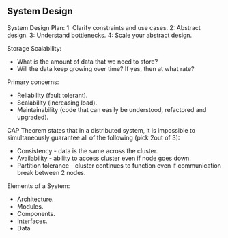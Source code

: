 System Design
-

System Design Plan:
1: Clarify constraints and use cases.
2: Abstract design.
3: Understand bottlenecks.
4: Scale your abstract design.

Storage Scalability:
* What is the amount of data that we need to store?
* Will the data keep growing over time? If yes, then at what rate?

Primary concerns:
* Reliability (fault tolerant).
* Scalability (increasing load).
* Maintainability (code that can easily be understood, refactored and upgraded).

CAP Theorem states that in a distributed system,
it is impossible to simultaneously guarantee all of the following (pick 2out of 3):
* Consistency - data is the same across the cluster.
* Availability - ability to access cluster even if node goes down.
* Partition tolerance - cluster continues to function even if communication break between 2 nodes.

Elements of a System:
* Architecture.
* Modules.
* Components.
* Interfaces.
* Data.
